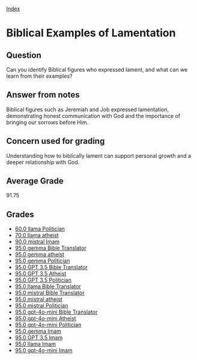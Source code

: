 
[Index](../index.md)
# Biblical Examples of Lamentation
## Question
Can you identify Biblical figures who expressed lament, and what can we learn from their examples?

## Answer from notes
Biblical figures such as Jeremiah and Job expressed lamentation, demonstrating honest communication with God and the importance of bringing our sorrows before Him.

## Concern used for grading
Understanding how to biblically lament can support personal growth and a deeper relationship with God.

## Average Grade
91.75

## Grades
 * [60.0 llama Politician](../answers/llama_Politician/Biblical_Examples_of_Lamentation.md)
 * [70.0 llama atheist](../answers/llama_atheist/Biblical_Examples_of_Lamentation.md)
 * [90.0 mistral Imam](../answers/mistral_Imam/Biblical_Examples_of_Lamentation.md)
 * [95.0 gemma Bible Translator](../answers/gemma_Bible_Translator/Biblical_Examples_of_Lamentation.md)
 * [95.0 gemma atheist](../answers/gemma_atheist/Biblical_Examples_of_Lamentation.md)
 * [95.0 gemma Politician](../answers/gemma_Politician/Biblical_Examples_of_Lamentation.md)
 * [95.0 GPT 3.5 Bible Translator](../answers/GPT_3.5_Bible_Translator/Biblical_Examples_of_Lamentation.md)
 * [95.0 GPT 3.5 Atheist](../answers/GPT_3.5_Atheist/Biblical_Examples_of_Lamentation.md)
 * [95.0 GPT 3.5 Politician](../answers/GPT_3.5_Politician/Biblical_Examples_of_Lamentation.md)
 * [95.0 llama Bible Translator](../answers/llama_Bible_Translator/Biblical_Examples_of_Lamentation.md)
 * [95.0 mistral Bible Translator](../answers/mistral_Bible_Translator/Biblical_Examples_of_Lamentation.md)
 * [95.0 mistral atheist](../answers/mistral_atheist/Biblical_Examples_of_Lamentation.md)
 * [95.0 mistral Politician](../answers/mistral_Politician/Biblical_Examples_of_Lamentation.md)
 * [95.0 gpt-4o-mini Bible Translator](../answers/gpt-4o-mini_Bible_Translator/Biblical_Examples_of_Lamentation.md)
 * [95.0 gpt-4o-mini Atheist](../answers/gpt-4o-mini_Atheist/Biblical_Examples_of_Lamentation.md)
 * [95.0 gpt-4o-mini Politician](../answers/gpt-4o-mini_Politician/Biblical_Examples_of_Lamentation.md)
 * [95.0 gemma Imam](../answers/gemma_Imam/Biblical_Examples_of_Lamentation.md)
 * [95.0 GPT 3.5 Imam](../answers/GPT_3.5_Imam/Biblical_Examples_of_Lamentation.md)
 * [95.0 llama Imam](../answers/llama_Imam/Biblical_Examples_of_Lamentation.md)
 * [95.0 gpt-4o-mini Imam](../answers/gpt-4o-mini_Imam/Biblical_Examples_of_Lamentation.md)
